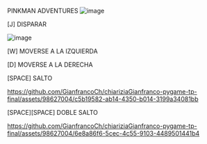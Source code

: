 PINKMAN ADVENTURES
![image](https://github.com/GianfrancoCh/chiariziaGianfranco-pygame-tp-final/assets/98627004/693a6c87-7076-49fc-8bae-6855b37c6b34)

[J] DISPARAR 

![image](https://github.com/GianfrancoCh/chiariziaGianfranco-pygame-tp-final/assets/98627004/c351a18d-4e5f-4966-a968-6d3a988f59c5)

[W] MOVERSE A LA IZQUIERDA

[D] MOVERSE A LA DERECHA

[SPACE] SALTO


https://github.com/GianfrancoCh/chiariziaGianfranco-pygame-tp-final/assets/98627004/c5b19582-ab14-4350-b014-3199a34081bb


[SPACE][SPACE] DOBLE SALTO




https://github.com/GianfrancoCh/chiariziaGianfranco-pygame-tp-final/assets/98627004/6e8a86f6-5cec-4c55-9103-4489501441b4








